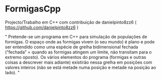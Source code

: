 # FormigasCpp

Projecto/Trabalho em C++ com contribuição de danielpinto8zz6 ( https://github.com/danielpinto8zz6 )

" Pretende-se um programa em C++ para simulação de populações de formigas. O espaço onde
as formigas vivem (o seu mundo) é plano e pode ser entendido como uma espécie de grelha
bidimensional fechada (“fechada” = quando as formigas atingem um limite, não transitam para
o extremo oposto). Os vários elementos do programa (formigas e outras coisas a descrever
mais adiante) existirão nessa grelha em posições com valores inteiros (não se está metade
numa posição e metade na posição ao lado). " 
